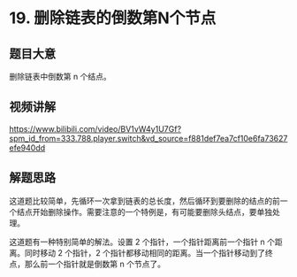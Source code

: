 # 19. 删除链表的倒数第N个节点

## 题目大意
删除链表中倒数第 n 个结点。

## 视频讲解
https://www.bilibili.com/video/BV1vW4y1U7Gf?spm_id_from=333.788.player.switch&vd_source=f881def7ea7cf10e6fa73627efe940dd

## 解题思路
这道题比较简单，先循环一次拿到链表的总长度，然后循环到要删除的结点的前一个结点开始删除操作。需要注意的一个特例是，有可能要删除头结点，要单独处理。

这道题有一种特别简单的解法。设置 2 个指针，一个指针距离前一个指针 n 个距离。同时移动 2 个指针，2 个指针都移动相同的距离。当一个指针移动到了终点，那么前一个指针就是倒数第 n 个节点了。
